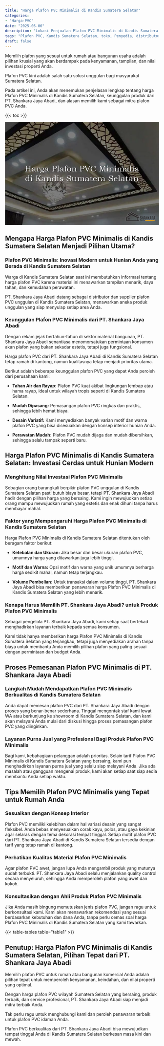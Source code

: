 ```yaml
---
title: "Harga Plafon PVC Minimalis di Kandis Sumatera Selatan"
categories: 
- "Harga-PVC"
date: "2025-05-06"
description: "Lokasi Penjualan Plafon PVC Minimalis di Kandis Sumatera Selatan bagi hunian, office, serta ritel. Material terbaik, pilihan motif, warna menarik, dengan layanan pemasangan ditangani oleh tenaga ahli profesional dan garansi resmi!|Layanan penjualan Plafon PVC Minimalis di Kandis Sumatera Selatan bagi kebutuhan rumah, office, maupun toko, beserta produk berkualitas dan penempatan oleh teknisi profesional serta garansi resmi.|Alternatif Plafon PVC Minimalis di Kandis Sumatera Selatan yang terbukti bagi tempat tinggal, office, dan gerai, dengan panel berkualitas dan pemasangan ditangani oleh tim berpengalaman serta garansi resmi.|Distribusi Plafon PVC Minimalis di Kandis Sumatera Selatan bagi tempat tinggal, office, serta ritel, beserta produk unggulan dan penempatan ditangani oleh teknisi berpengalaman, dilengkapi beserta garansi resmi.}"
tags: "Plafon PVC, Kandis Sumatera Selatan, toko, Penyedia, distributor"
draft: false
---
```


Memilih plafon yang sesuai untuk rumah atau bangunan usaha adalah pilihan krusial yang akan berdampak pada kenyamanan, tampilan, dan nilai investasi properti Anda.

Plafon PVC kini adalah salah satu solusi unggulan bagi masyarakat Sumatera Selatan.

Pada artikel ini, Anda akan menemukan penjelasan lengkap tentang harga Plafon PVC Minimalis di Kandis Sumatera Selatan, keunggulan produk dari PT. Shankara Jaya Abadi, dan alasan memilih kami sebagai mitra plafon PVC Anda.

{{< toc >}}

![Harga Plafon PVC Minimalis di Kandis Sumatera Selatan](/images/Harga-PVC/Harga-Plafon-PVC-Minimalis-di-Kandis-Sumatera-Selatan.png)


## Mengapa Harga Plafon PVC Minimalis di Kandis Sumatera Selatan Menjadi Pilihan Utama?

### Plafon PVC Minimalis: Inovasi Modern untuk Hunian Anda yang Berada di Kandis Sumatera Selatan

Warga di Kandis Sumatera Selatan saat ini membutuhkan informasi tentang harga plafon PVC karena material ini menawarkan tampilan menarik, daya tahan, dan kemudahan perawatan.

PT. Shankara Jaya Abadi datang sebagai distributor dan supplier plafon PVC unggulan di Kandis Sumatera Selatan, menawarkan aneka produk unggulan yang siap menyulap setiap area Anda.

### Keunggulan Plafon PVC Minimalis dari PT. Shankara Jaya Abadi

Dengan rekam jejak bertahun-tahun di sektor material bangunan, PT. Shankara Jaya Abadi senantiasa menomorsatukan permintaan konsumen akan plafon yang bukan sekadar estetis, tetapi juga fungsional.

Harga plafon PVC dari PT. Shankara Jaya Abadi di Kandis Sumatera Selatan tetap ramah di kantong, namun kualitasnya tetap menjadi prioritas utama.

Berikut adalah beberapa keunggulan plafon PVC yang dapat Anda peroleh dari perusahaan kami:

- **Tahan Air dan Rayap:** Plafon PVC kuat akibat lingkungan lembap atau hama rayap, ideal untuk wilayah tropis seperti di Kandis Sumatera Selatan.

- **Mudah Dipasang:** Pemasangan plafon PVC ringkas dan praktis, sehingga lebih hemat biaya.

- **Desain Variatif:** Kami menyediakan banyak varian motif dan warna plafon PVC yang bisa disesuaikan dengan konsep interior hunian Anda.

- **Perawatan Mudah:** Plafon PVC mudah dijaga dan mudah dibersihkan, sehingga selalu tampak seperti baru.

## Harga Plafon PVC Minimalis di Kandis Sumatera Selatan: Investasi Cerdas untuk Hunian Modern

### Menghitung Nilai Investasi Plafon PVC Minimalis

Sebagian orang barangkali berpikir plafon PVC unggulan di Kandis Sumatera Selatan pasti butuh biaya besar, tetapi PT. Shankara Jaya Abadi hadir dengan pilihan harga yang bersaing. Kami ingin mewujudkan setiap orang mampu mewujudkan rumah yang estetis dan enak dihuni tanpa harus membayar mahal.

### Faktor yang Mempengaruhi Harga Plafon PVC Minimalis di Kandis Sumatera Selatan

Harga Plafon PVC Minimalis di Kandis Sumatera Selatan ditentukan oleh beragam faktor berikut:

- **Ketebalan dan Ukuran:** Jika besar dan besar ukuran plafon PVC, umumnya harga yang ditawarkan juga lebih tinggi.

- **Motif dan Warna:** Opsi motif dan warna yang unik umumnya berharga harga sedikit mahal, namun tetap terjangkau.

- **Volume Pembelian:** Untuk transaksi dalam volume tinggi, PT. Shankara Jaya Abadi bisa memberikan penawaran harga Plafon PVC Minimalis di Kandis Sumatera Selatan yang lebih menarik.

### Kenapa Harus Memilih PT. Shankara Jaya Abadi? untuk Produk Plafon PVC Minimalis

Sebagai pengelola PT. Shankara Jaya Abadi, kami setiap saat bertekad menghadirkan layanan terbaik kepada semua konsumen.

Kami tidak hanya memberikan harga Plafon PVC Minimalis di Kandis Sumatera Selatan yang terjangkau, tetapi juga menyediakan arahan tanpa biaya untuk membantu Anda memilih pilihan plafon yang paling sesuai dengan permintaan dan budget Anda.

## Proses Pemesanan Plafon PVC Minimalis di PT. Shankara Jaya Abadi

### Langkah Mudah Mendapatkan Plafon PVC Minimalis Berkualitas di Kandis Sumatera Selatan

Anda dapat memesan plafon PVC dari PT. Shankara Jaya Abadi dengan proses yang benar-benar sederhana. Tinggal mengontak staf kami lewat WA atau berkunjung ke showroom di Kandis Sumatera Selatan, dan kami akan melayani Anda mulai dari diskusi hingga proses pemasangan plafon PVC yang diinginkan.

### Layanan Purna Jual yang Profesional Bagi Produk Plafon PVC Minimalis

Bagi kami, kebahagiaan pelanggan adalah prioritas. Selain tarif Plafon PVC Minimalis di Kandis Sumatera Selatan yang bersaing, kami pun menghadirkan layanan purna jual yang selalu siap melayani Anda. Jika ada masalah atau gangguan mengenai produk, kami akan setiap saat siap sedia membantu Anda setiap waktu.

## Tips Memilih Plafon PVC Minimalis yang Tepat untuk Rumah Anda

### Sesuaikan dengan Konsep Interior

Plafon PVC memiliki kelebihan dalam hal variasi desain yang sangat fleksibel. Anda bebas menyesuaikan corak kayu, polos, atau gaya kekinian agar selaras dengan tema dekorasi tempat tinggal. Setiap motif plafon PVC dari PT. Shankara Jaya Abadi di Kandis Sumatera Selatan tersedia dengan tarif yang tetap ramah di kantong.

### Perhatikan Kualitas Material Plafon PVC Minimalis

Agar plafon PVC awet, jangan lupa Anda mengambil produk yang mutunya sudah terbukti. PT. Shankara Jaya Abadi selalu menjalankan quality control secara menyeluruh, sehingga Anda memperoleh plafon yang awet dan kokoh.

### Konsultasikan dengan Ahli Produk Plafon PVC Minimalis

Jika Anda masih bingung memutuskan jenis plafon PVC, jangan ragu untuk berkonsultasi kami. Kami akan menawarkan rekomendasi yang sesuai berdasarkan kebutuhan dan dana Anda, tanpa perlu cemas soal harga Plafon PVC Minimalis di Kandis Sumatera Selatan yang kami tawarkan.

{{< table-tables table="table1" >}}

## Penutup: Harga Plafon PVC Minimalis di Kandis Sumatera Selatan, Pilihan Tepat dari PT. Shankara Jaya Abadi

Memilih plafon PVC untuk rumah atau bangunan komersial Anda adalah pilihan tepat untuk memperoleh kenyamanan, keindahan, dan nilai properti yang optimal.

Dengan harga plafon PVC wilayah Sumatera Selatan yang bersaing, produk terbaik, dan service profesional, PT. Shankara Jaya Abadi siap menjadi mitra terbaik Anda.

Tak perlu ragu untuk menghubungi kami dan peroleh penawaran terbaik untuk plafon PVC idaman Anda.

Plafon PVC berkualitas dari PT. Shankara Jaya Abadi bisa mewujudkan tempat tinggal Anda di Kandis Sumatera Selatan berkesan masa kini dan mewah.